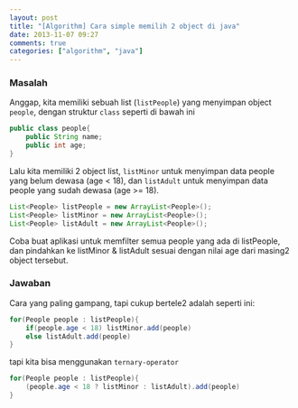 ```yaml
---
layout: post
title: "[Algorithm] Cara simple memilih 2 object di java"
date: 2013-11-07 09:27
comments: true
categories: ["algorithm", "java"]
---
```


### Masalah

Anggap, kita memiliki sebuah list (`listPeople`) yang menyimpan object `people`, dengan struktur `class` seperti di bawah ini

```java people.java
public class people{	
	public String name;
	public int age;
}
```

Lalu kita memiliki 2 object list, `listMinor` untuk menyimpan data people yang belum dewasa (age < 18), dan `listAdult` untuk menyimpan data people yang sudah dewasa (age >= 18).

```java
List<People> listPeople = new ArrayList<People>();
List<People> listMinor = new ArrayList<People>();
List<People> listAdult = new ArrayList<People>();
```

Coba buat aplikasi untuk memfilter semua people yang ada di listPeople, dan pindahkan ke listMinor & listAdult sesuai dengan nilai age dari masing2 object tersebut.

### Jawaban

Cara yang paling gampang, tapi cukup bertele2 adalah seperti ini:

```java
for(People people : listPeople){
	if(people.age < 18) listMinor.add(people)
	else listAdult.add(people)
}
```

tapi kita bisa menggunakan `ternary-operator`

```java
for(People people : listPeople){
	(people.age < 18 ? listMinor : listAdult).add(people)
}
```


